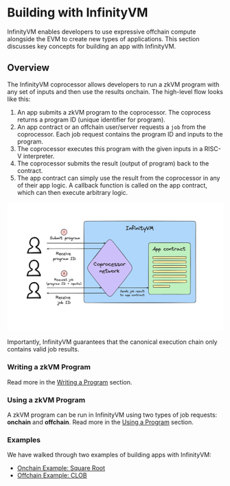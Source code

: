 # Building with InfinityVM

 InfinityVM enables developers to use expressive offchain compute alongside the EVM to create new types of applications. This section discusses key concepts for building an app with InfinityVM.

## Overview

The InfinityVM coprocessor allows developers to run a zkVM program with any set of inputs and then use the results onchain. The high-level flow looks like this:

1. An app submits a zkVM program to the coprocessor. The coprocess returns a program ID (unique identifier for program).
2. An app contract or an offchain user/server requests a `job` from the coprocessor. Each job request contains the program ID and inputs to the program.
3. The coprocessor executes this program with the given inputs in a RISC-V interpreter.
4. The coprocessor submits the result (output of program) back to the contract.
5. The app contract can simply use the result from the coprocessor in any of their app logic. A callback function is called on the app contract, which can then execute arbitrary logic.

![coprocessor flow](../assets/coprocessor-overview.png)

Importantly, InfinityVM guarantees that the canonical execution chain only contains valid job results.

### Writing a zkVM Program

Read more in the [Writing a Program](./writing-program.md) section.

### Using a zkVM Program

A zkVM program can be run in InfinityVM using two types of job requests: **onchain** and **offchain**. Read more in the [Using a Program](./using-program.md) section.

### Examples

We have walked through two examples of building apps with InfinityVM:
- [<u>Onchain Example: Square Root</u>](./square-root.md)
- [<u>Offchain Example: CLOB</u>](./clob.md)
